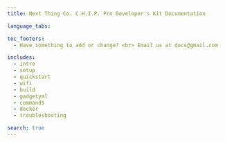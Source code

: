 ```yaml
---
title: Next Thing Co. C.H.I.P. Pro Developer's Kit Documentation 

language_tabs:

toc_footers:
  - Have something to add or change? <br> Email us at docs@gmail.com

includes:
  - intro
  - setup
  - quickstart
  - wifi
  - build
  - gadgetyml
  - commands
  - docker
  - troubleshooting

search: true
---
```


